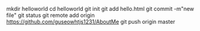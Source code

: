 mkdir helloworld
cd helloworld
git init
git add hello.html
git commit -m"new file"
git status
git remote add origin https://github.com/guseowhtjs1231/AboutMe
git push origin master
